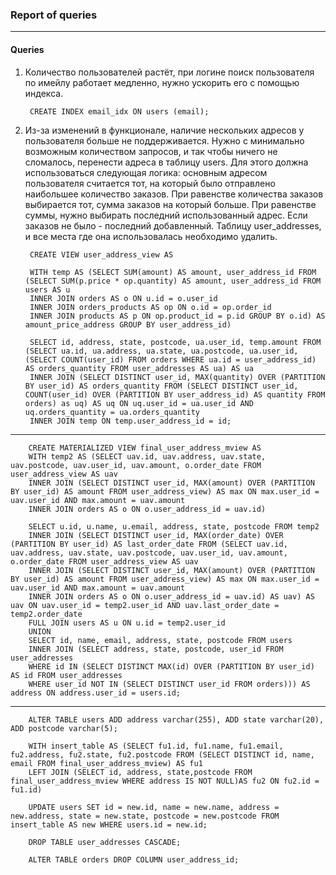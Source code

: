 ### Report of queries
---

#### Queries

1. Количество пользователей растёт, при логине поиск пользователя по имейлу работает медленно, нужно ускорить его с помощью индекса.

		CREATE INDEX email_idx ON users (email);

2. Из-за изменений в функционале, наличие нескольких адресов у пользователя больше не поддерживается.
Нужно с минимально возможным количеством запросов, и так чтобы ничего не сломалось, перенести адреса в таблицу users. Для этого должна использоваться следующая логика:
основным адресом пользователя считается тот, на который было отправлено наибольшее количество заказов.
При равенстве количества заказов выбирается тот, сумма заказов на который больше. При равенстве суммы, нужно выбирать последний использованный адрес.
Если заказов не было - последний добавленный.
Таблицу user_addresses, и все места где она использовалась необходимо удалить.


		CREATE VIEW user_address_view AS

		WITH temp AS (SELECT SUM(amount) AS amount, user_address_id FROM (SELECT SUM(p.price * op.quantity) AS amount, user_address_id FROM users AS u
		INNER JOIN orders AS o ON u.id = o.user_id
		INNER JOIN orders_products AS op ON o.id = op.order_id
		INNER JOIN products AS p ON op.product_id = p.id GROUP BY o.id) AS amount_price_address GROUP BY user_address_id)

		SELECT id, address, state, postcode, ua.user_id, temp.amount FROM (SELECT ua.id, ua.address, ua.state, ua.postcode, ua.user_id, (SELECT COUNT(user_id) FROM orders WHERE ua.id = user_address_id) AS orders_quantity FROM user_addresses AS ua) AS ua
		INNER JOIN (SELECT DISTINCT user_id, MAX(quantity) OVER (PARTITION BY user_id) AS orders_quantity FROM (SELECT DISTINCT user_id, COUNT(user_id) OVER (PARTITION BY user_address_id) AS quantity FROM orders) as uq) AS uq ON uq.user_id = ua.user_id AND uq.orders_quantity = ua.orders_quantity
		INNER JOIN temp ON temp.user_address_id = id;

---

		CREATE MATERIALIZED VIEW final_user_address_mview AS
		WITH temp2 AS (SELECT uav.id, uav.address, uav.state, uav.postcode, uav.user_id, uav.amount, o.order_date FROM user_address_view AS uav
		INNER JOIN (SELECT DISTINCT user_id, MAX(amount) OVER (PARTITION BY user_id) AS amount FROM user_address_view) AS max ON max.user_id = uav.user_id AND max.amount = uav.amount
		INNER JOIN orders AS o ON o.user_address_id = uav.id)

		SELECT u.id, u.name, u.email, address, state, postcode FROM temp2
		INNER JOIN (SELECT DISTINCT user_id, MAX(order_date) OVER (PARTITION BY user_id) AS last_order_date FROM (SELECT uav.id, uav.address, uav.state, uav.postcode, uav.user_id, uav.amount, o.order_date FROM user_address_view AS uav 
		INNER JOIN (SELECT DISTINCT user_id, MAX(amount) OVER (PARTITION BY user_id) AS amount FROM user_address_view) AS max ON max.user_id = uav.user_id AND max.amount = uav.amount
		INNER JOIN orders AS o ON o.user_address_id = uav.id) AS uav) AS uav ON uav.user_id = temp2.user_id AND uav.last_order_date = temp2.order_date
		FULL JOIN users AS u ON u.id = temp2.user_id
		UNION
		SELECT id, name, email, address, state, postcode FROM users
		INNER JOIN (SELECT address, state, postcode, user_id FROM user_addresses
		WHERE id IN (SELECT DISTINCT MAX(id) OVER (PARTITION BY user_id) AS id FROM user_addresses
		WHERE user_id NOT IN (SELECT DISTINCT user_id FROM orders))) AS address ON address.user_id = users.id;

---
		ALTER TABLE users ADD address varchar(255), ADD state varchar(20), ADD postcode varchar(5);

		WITH insert_table AS (SELECT fu1.id, fu1.name, fu1.email, fu2.address, fu2.state, fu2.postcode FROM (SELECT DISTINCT id, name, email FROM final_user_address_mview) AS fu1
		LEFT JOIN (SELECT id, address, state,postcode FROM final_user_address_mview WHERE address IS NOT NULL)AS fu2 ON fu2.id = fu1.id)

		UPDATE users SET id = new.id, name = new.name, address = new.address, state = new.state, postcode = new.postcode FROM insert_table AS new WHERE users.id = new.id;

		DROP TABLE user_addresses CASCADE;

		ALTER TABLE orders DROP COLUMN user_address_id;



